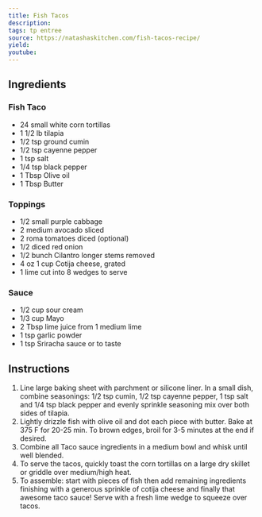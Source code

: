 ```yaml
---
title: Fish Tacos
description: 
tags: tp entree
source: https://natashaskitchen.com/fish-tacos-recipe/
yield: 
youtube:
---
```

## Ingredients

### Fish Taco
- 24 small white corn tortillas
- 1 1/2 lb tilapia
- 1/2 tsp ground cumin
- 1/2 tsp cayenne pepper
- 1 tsp salt
- 1/4 tsp black pepper
- 1 Tbsp Olive oil
- 1 Tbsp Butter

### Toppings
- 1/2 small purple cabbage
- 2 medium avocado sliced
- 2 roma tomatoes diced (optional)
- 1/2 diced red onion
- 1/2 bunch Cilantro longer stems removed
- 4 oz 1 cup Cotija cheese, grated
- 1 lime cut into 8 wedges to serve

### Sauce
- 1/2 cup sour cream
- 1/3 cup Mayo
- 2 Tbsp lime juice from 1 medium lime
- 1 tsp garlic powder
- 1 tsp Sriracha sauce or to taste 

## Instructions
1. Line large baking sheet with parchment or silicone liner. In a small dish, combine seasonings: 1/2 tsp cumin, 1/2 tsp cayenne pepper, 1 tsp salt and 1/4 tsp black pepper and evenly sprinkle seasoning mix over both sides of tilapia.
2. Lightly drizzle fish with olive oil and dot each piece with butter. Bake at 375 F for 20-25 min. To brown edges, broil for 3-5 minutes at the end if desired.
3. Combine all Taco sauce ingredients in a medium bowl and whisk until well blended.
4. To serve the tacos, quickly toast the corn tortillas on a large dry skillet or griddle over medium/high heat.
5. To assemble: start with pieces of fish then add remaining ingredients finishing with a generous sprinkle of cotija cheese and finally that awesome taco sauce! Serve with a fresh lime wedge to squeeze over tacos.